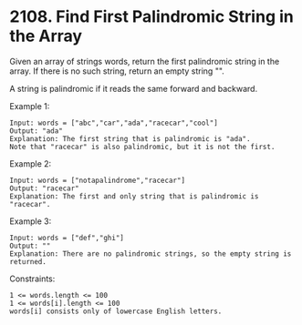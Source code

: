 # 2108. Find First Palindromic String in the Array

Given an array of strings words, return the first palindromic string in the array. If there is no such string, return an empty string "".

A string is palindromic if it reads the same forward and backward.

 

Example 1:

    Input: words = ["abc","car","ada","racecar","cool"]
    Output: "ada"
    Explanation: The first string that is palindromic is "ada".
    Note that "racecar" is also palindromic, but it is not the first.

Example 2:

    Input: words = ["notapalindrome","racecar"]
    Output: "racecar"
    Explanation: The first and only string that is palindromic is "racecar".

Example 3:

    Input: words = ["def","ghi"]
    Output: ""
    Explanation: There are no palindromic strings, so the empty string is returned.

 

Constraints:

    1 <= words.length <= 100
    1 <= words[i].length <= 100
    words[i] consists only of lowercase English letters.

